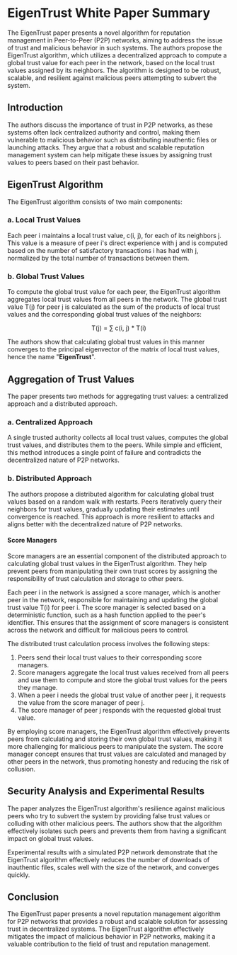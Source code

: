# EigenTrust White Paper Summary

The EigenTrust paper presents a novel algorithm for reputation management in Peer-to-Peer (P2P) networks, aiming to address the issue of trust and malicious behavior in such systems. The authors propose the EigenTrust algorithm, which utilizes a decentralized approach to compute a global trust value for each peer in the network, based on the local trust values assigned by its neighbors. The algorithm is designed to be robust, scalable, and resilient against malicious peers attempting to subvert the system.

## Introduction

The authors discuss the importance of trust in P2P networks, as these systems often lack centralized authority and control, making them vulnerable to malicious behavior such as distributing inauthentic files or launching attacks. They argue that a robust and scalable reputation management system can help mitigate these issues by assigning trust values to peers based on their past behavior.

## EigenTrust Algorithm

The EigenTrust algorithm consists of two main components:

### a. Local Trust Values
Each peer i maintains a local trust value, c(i, j), for each of its neighbors j. This value is a measure of peer i's direct experience with j and is computed based on the number of satisfactory transactions i has had with j, normalized by the total number of transactions between them.

### b. Global Trust Values
To compute the global trust value for each peer, the EigenTrust algorithm aggregates local trust values from all peers in the network. The global trust value T(j) for peer j is calculated as the sum of the products of local trust values and the corresponding global trust values of the neighbors:

<center>T(j) = ∑ c(i, j) * T(i)</center>

The authors show that calculating global trust values in this manner converges to the principal eigenvector of the matrix of local trust values, hence the name "**EigenTrust**".

## Aggregation of Trust Values

The paper presents two methods for aggregating trust values: a centralized approach and a distributed approach.

### a. Centralized Approach
A single trusted authority collects all local trust values, computes the global trust values, and distributes them to the peers. While simple and efficient, this method introduces a single point of failure and contradicts the decentralized nature of P2P networks.

### b. Distributed Approach
The authors propose a distributed algorithm for calculating global trust values based on a random walk with restarts. Peers iteratively query their neighbors for trust values, gradually updating their estimates until convergence is reached. This approach is more resilient to attacks and aligns better with the decentralized nature of P2P networks.

#### Score Managers
Score managers are an essential component of the distributed approach to calculating global trust values in the EigenTrust algorithm. They help prevent peers from manipulating their own trust scores by assigning the responsibility of trust calculation and storage to other peers.

Each peer i in the network is assigned a score manager, which is another peer in the network, responsible for maintaining and updating the global trust value T(i) for peer i. The score manager is selected based on a deterministic function, such as a hash function applied to the peer's identifier. This ensures that the assignment of score managers is consistent across the network and difficult for malicious peers to control.

The distributed trust calculation process involves the following steps:

1. Peers send their local trust values to their corresponding score managers.
2. Score managers aggregate the local trust values received from all peers and use them to compute and store the global trust values for the peers they manage.
3. When a peer i needs the global trust value of another peer j, it requests the value from the score manager of peer j.
4. The score manager of peer j responds with the requested global trust value.

By employing score managers, the EigenTrust algorithm effectively prevents peers from calculating and storing their own global trust values, making it more challenging for malicious peers to manipulate the system. The score manager concept ensures that trust values are calculated and managed by other peers in the network, thus promoting honesty and reducing the risk of collusion.

## Security Analysis and Experimental Results

The paper analyzes the EigenTrust algorithm's resilience against malicious peers who try to subvert the system by providing false trust values or colluding with other malicious peers. The authors show that the algorithm effectively isolates such peers and prevents them from having a significant impact on global trust values.

Experimental results with a simulated P2P network demonstrate that the EigenTrust algorithm effectively reduces the number of downloads of inauthentic files, scales well with the size of the network, and converges quickly.


## Conclusion

The EigenTrust paper presents a novel reputation management algorithm for P2P networks that provides a robust and scalable solution for assessing trust in decentralized systems. The EigenTrust algorithm effectively mitigates the impact of malicious behavior in P2P networks, making it a valuable contribution to the field of trust and reputation management.

